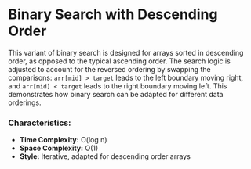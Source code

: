 # Binary Search with Descending Order

This variant of binary search is designed for arrays sorted in descending order, as opposed to the typical ascending order. The search logic is adjusted to account for the reversed ordering by swapping the comparisons: `arr[mid] > target` leads to the left boundary moving right, and `arr[mid] < target` leads to the right boundary moving left. This demonstrates how binary search can be adapted for different data orderings.

### Characteristics:
- **Time Complexity:** O(log n)
- **Space Complexity:** O(1)
- **Style:** Iterative, adapted for descending order arrays
